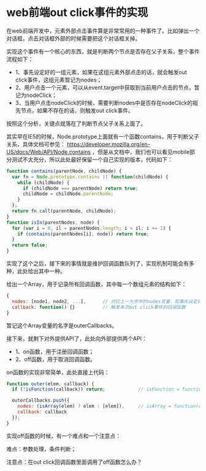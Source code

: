 <!-- config.time: 2014-10-22 14:52 -->
# web前端out click事件的实现

在web前端开发中，元素外部点击事件算是非常常用的一种事件了。比如弹出一个对话框，点击对话框外部的时候需要把这个对话框关掉。

实现这个事件有一个核心的东西，就是判断两个节点是否存在父子关系，整个事件流程如下：

* 1、事先设定好的一组元素，如果在这组元素外部点击的话，就会触发out click事件，这组元素暂记为nodes；
* 2、用户点击一个元素，可以从event.target中获取到当前用户点击的节点，暂记为nodeClick；
* 3、当用户点击nodeClick的时候，需要判断nodes中是否存在nodeClick的祖先节点，如果不存在的话，则触发out click事件。

按照这个分析，关键点就落在了判断节点父子关系上面了。

其实早在IE5的时候，Node.prototype上面就有一个函数contains，用于判断父子关系，具体文档可参见： https://developer.mozilla.org/en-US/docs/Web/API/Node.contains ，但是从文档中，我们也可以看见mobile部分测试不太充分，所以此处最好保留一个自己实现的版本，代码如下：

```js
function contains(parentNode, childNode) {
  var fn = Node.prototype.contains || function(childNode) {
    while (childNode) {
      if (childNode === parentNode) return true;
      childNode = childNode.parentNode;
    }
  };
  return fn.call(parentNode, childNode);
}
function isIn(parentNodes, node) {
  for (var i = 0, il = parentNodes.length; i < il; i += 1) {
    if (contains(parentNodes[i], node)) return true;
  }
  return false;
}
```

实现了这个之后，接下来的事情就是维护回调函数队列了，实现机制可能会有多种，此处给出其中一种。

给出一个Array，用于记录所有回调函数，其中每一个数组元素的结构如下：

```js
{
  nodes: [node1, node2, ...],      // 对应上一大步中的nodes变量，即事先设定好的那一组元素
  callback: function() {}          // 触发本次out click事件的回调函数
}
```

暂记这个Array变量的名字是outerCallbacks。

接下来，就剩下对外提供API了，此处向外部提供两个API：

* 1、on函数，用于注册回调函数；
* 2、off函数，用于取消回调函数。

on函数的实现非常简单，此处直接上代码：

```js
function outer(elem, callback) {
  if (!isFunction(callback)) return;            // isFunction = function(obj) {return Object.prototype.toString.call(obj) === '[object Function]';}

  outerCallbacks.push({
    nodes: (isArray(elem) ? elem : [elem]),     // isArray = function(obj) {return Object.prototype.toString.call(obj) === '[object Array]'}
    callback: callback
  });
}
```

实现off函数的时候，有一个难点和一个注意点：

难点：参数处理，条件判断；

注意点：在out click回调函数里面调用了off函数怎么办？